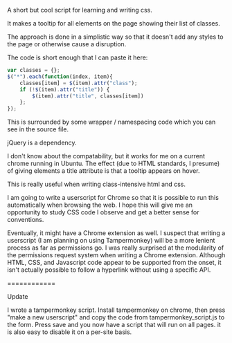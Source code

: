 A short but cool script for learning and writing css. 

It makes a tooltip for all elements on the page showing their list of classes.

The approach is done in a simplistic way so that it doesn't add any styles
to the page or otherwise cause a disruption.

The code is short enough that I can paste it here:

```javascript
var classes = {};
$("*").each(function(index, item){
	classes[item] = $(item).attr("class");
	if (!$(item).attr("title")) {
		$(item).attr("title", classes[item])
	};
});

```

This is surrounded by some wrapper / namespacing code which you can see
in the source file.

jQuery is a dependency.

I don't know about the compatability, but it works for me on a current chrome
running in Ubuntu. The effect (due to HTML standards, I presume) of
giving elements a title attribute is that a tooltip appears on hover.

This is really useful when writing class-intensive html and css. 

I am going to write a userscript for Chrome so that it is possible to 
run this automatically when browsing the web. I hope this will 
give me an opportunity to study CSS code I observe and get a better
sense for conventions. 

Eventually, it might have a Chrome extension as well. I suspect that
writing a userscript (I am planning on using Tampermonkey) will be a 
more lenient process as far as permissions go. I was really surprised
at the modularity of the permissions request system when writing a Chrome
extension. Although HTML, CSS, and Javascript code appear to be 
supported from the onset, it isn't actually possible to follow a
hyperlink without using a specific API. 


============

Update 

I wrote a tampermonkey script. Install tampermonkey on chrome, then press
"make a new userscript" and copy the code from tampermonkey_script.js
to the form. Press save and you now have a script that will run on all pages.
it is also easy to disable it on a per-site basis. 
